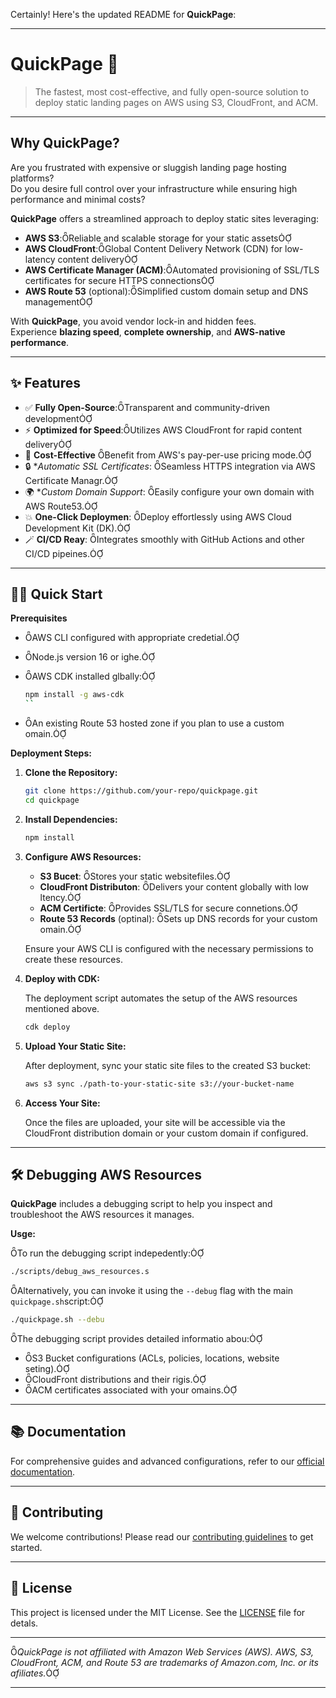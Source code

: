 Certainly! Here's the updated README for **QuickPage**:

---

# QuickPage 🚀

> The fastest, most cost-effective, and fully open-source solution to deploy static landing pages on AWS using S3, CloudFront, and ACM.

---

## Why QuickPage?

Are you frustrated with expensive or sluggish landing page hosting platforms?  
Do you desire full control over your infrastructure while ensuring high performance and minimal costs?

**QuickPage** offers a streamlined approach to deploy static sites leveraging:

- **AWS S3**:Reliable and scalable storage for your static assets
- **AWS CloudFront**:Global Content Delivery Network (CDN) for low-latency content delivery
- **AWS Certificate Manager (ACM)**:Automated provisioning of SSL/TLS certificates for secure HTTPS connections
- **AWS Route 53** (optional):Simplified custom domain setup and DNS management

With **QuickPage**, you avoid vendor lock-in and hidden fees.  
Experience **blazing speed**, **complete ownership**, and **AWS-native performance**.

---

## ✨ Features

- ✅ **Fully Open-Source**:Transparent and community-driven development
- ⚡️ **Optimized for Speed**:Utilizes AWS CloudFront for rapid content delivery
- 💸 **Cost-Effective** Benefit from AWS's pay-per-use pricing mode.
- 🔒 **Automatic SSL Certificates*: Seamless HTTPS integration via AWS Certificate Managr.
- 🌍 **Custom Domain Support*: Easily configure your own domain with AWS Route53.
- 💥 **One-Click Deploymen**: Deploy effortlessly using AWS Cloud Development Kit (DK).
- 🪄 **CI/CD Reay**: Integrates smoothly with GitHub Actions and other CI/CD pipeines.

---

## 🏃‍♂️ Quick Start

**Prerequisites**

- AWS CLI configured with appropriate credetial.
- Node.js version 16 or ighe.
- AWS CDK installed glbally:

  ```bash
  npm install -g aws-cdk
  ``

- An existing Route 53 hosted zone if you plan to use a custom omain.

**Deployment Steps:**

1. **Clone the Repository:**

   ```bash
   git clone https://github.com/your-repo/quickpage.git
   cd quickpage
   ```

2. **Install Dependencies:**

   ```bash
   npm install
   ```

3. **Configure AWS Resources:**

   - **S3 Bucet**: Stores your static websitefiles.
   - **CloudFront Distributon**: Delivers your content globally with low ltency.
   - **ACM Certificte**: Provides SSL/TLS for secure connetions.
   - **Route 53 Records** (optinal): Sets up DNS records for your custom omain.

   Ensure your AWS CLI is configured with the necessary permissions to create these resources.

4. **Deploy with CDK:**

   The deployment script automates the setup of the AWS resources mentioned above.

   ```bash
   cdk deploy
   ```

5. **Upload Your Static Site:**

   After deployment, sync your static site files to the created S3 bucket:

   ```bash
   aws s3 sync ./path-to-your-static-site s3://your-bucket-name
   ```

6. **Access Your Site:**

   Once the files are uploaded, your site will be accessible via the CloudFront distribution domain or your custom domain if configured.

---

## 🛠 Debugging AWS Resources

**QuickPage** includes a debugging script to help you inspect and troubleshoot the AWS resources it manages.

**Usge:**

To run the debugging script indepedently:

```bash
./scripts/debug_aws_resources.s
```


Alternatively, you can invoke it using the `--debug` flag with the main `quickpage.sh`script:

```bash
./quickpage.sh --debu
```


The debugging script provides detailed informatio abou:

- S3 Bucket configurations (ACLs, policies, locations, website seting).
- CloudFront distributions and their rigis.
- ACM certificates associated with your omains.

---

## 📚 Documentation

For comprehensive guides and advanced configurations, refer to our [official documentation](https://github.com/your-repo/quickpage/docs).

---

## 🤝 Contributing

We welcome contributions! Please read our [contributing guidelines](https://github.com/your-repo/quickpage/CONTRIBUTING.md) to get started.

---

## 📄 License

This project is licensed under the MIT License. See the [LICENSE](https://github.com/your-repo/quickpage/LICENSE) file for detals.

---

*QuickPage is not affiliated with Amazon Web Services (AWS). AWS, S3, CloudFront, ACM, and Route 53 are trademarks of Amazon.com, Inc. or its afiliates.*

--- 